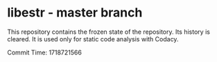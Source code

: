 # libestr - master branch

This repository contains the frozen state of the repository.
Its history is cleared. It is used only for static code
analysis with Codacy.

Commit Time: 1718721566